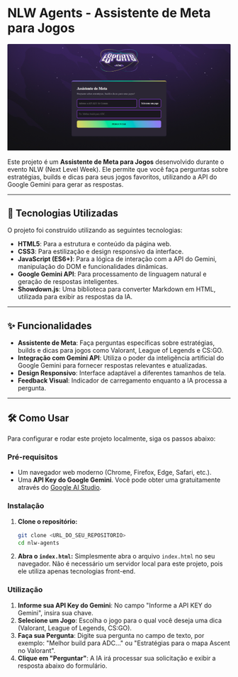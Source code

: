 # NLW Agents - Assistente de Meta para Jogos

![profile](./Imagem/nlw-agents.png)

Este projeto é um **Assistente de Meta para Jogos** desenvolvido durante o evento NLW (Next Level Week). Ele permite que você faça perguntas sobre estratégias, builds e dicas para seus jogos favoritos, utilizando a API do Google Gemini para gerar as respostas.

---

## 🚀 Tecnologias Utilizadas

O projeto foi construído utilizando as seguintes tecnologias:

* **HTML5**: Para a estrutura e conteúdo da página web.
* **CSS3**: Para estilização e design responsivo da interface.
* **JavaScript (ES6+)**: Para a lógica de interação com a API do Gemini, manipulação do DOM e funcionalidades dinâmicas.
* **Google Gemini API**: Para processamento de linguagem natural e geração de respostas inteligentes.
* **Showdown.js**: Uma biblioteca para converter Markdown em HTML, utilizada para exibir as respostas da IA.

---

## ✨ Funcionalidades

* **Assistente de Meta**: Faça perguntas específicas sobre estratégias, builds e dicas para jogos como Valorant, League of Legends e CS:GO.
* **Integração com Gemini API**: Utiliza o poder da inteligência artificial do Google Gemini para fornecer respostas relevantes e atualizadas.
* **Design Responsivo**: Interface adaptável a diferentes tamanhos de tela.
* **Feedback Visual**: Indicador de carregamento enquanto a IA processa a pergunta.

---

## 🛠️ Como Usar

Para configurar e rodar este projeto localmente, siga os passos abaixo:

### Pré-requisitos

* Um navegador web moderno (Chrome, Firefox, Edge, Safari, etc.).
* Uma **API Key do Google Gemini**. Você pode obter uma gratuitamente através do [Google AI Studio](https://aistudio.google.com/app/apikey).

### Instalação

1.  **Clone o repositório:**

    ```bash
    git clone <URL_DO_SEU_REPOSITORIO>
    cd nlw-agents
    ```

2.  **Abra o `index.html`:**
    Simplesmente abra o arquivo `index.html` no seu navegador. Não é necessário um servidor local para este projeto, pois ele utiliza apenas tecnologias front-end.

### Utilização

1.  **Informe sua API Key do Gemini**: No campo "Informe a API KEY do Gemini", insira sua chave.
2.  **Selecione um Jogo**: Escolha o jogo para o qual você deseja uma dica (Valorant, League of Legends, CS:GO).
3.  **Faça sua Pergunta**: Digite sua pergunta no campo de texto, por exemplo: "Melhor build para ADC..." ou "Estratégias para o mapa Ascent no Valorant".
4.  **Clique em "Perguntar"**: A IA irá processar sua solicitação e exibir a resposta abaixo do formulário.